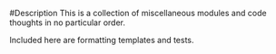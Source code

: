 #Description
This is a collection of miscellaneous modules and code thoughts in no particular order.

Included here are formatting templates and tests.
